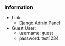 ### Information

- Link:
    * [Django Admin Panel](https://social.m-gh.com/secret-admin/)
- Guest User:
    * username: guest
    * password: test1234
